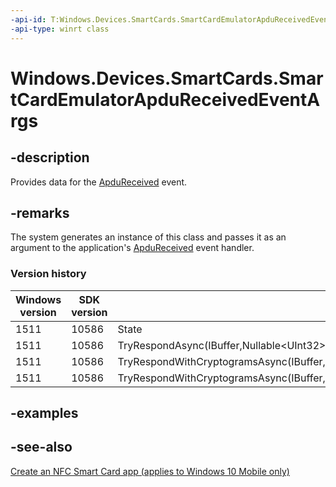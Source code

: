 ```yaml
---
-api-id: T:Windows.Devices.SmartCards.SmartCardEmulatorApduReceivedEventArgs
-api-type: winrt class
---
```


<!-- Class syntax.
public class SmartCardEmulatorApduReceivedEventArgs : Windows.Devices.SmartCards.ISmartCardEmulatorApduReceivedEventArgs, Windows.Devices.SmartCards.ISmartCardEmulatorApduReceivedEventArgs2, Windows.Devices.SmartCards.ISmartCardEmulatorApduReceivedEventArgsWithCryptograms
-->

# Windows.Devices.SmartCards.SmartCardEmulatorApduReceivedEventArgs

## -description
Provides data for the [ApduReceived](smartcardemulator_apdureceived.md) event.

## -remarks
The system generates an instance of this class and passes it as an argument to the application's [ApduReceived](smartcardemulator_apdureceived.md) event handler.

### Version history

| Windows version | SDK version | Value added |
| -- | -- | -- |
| 1511 | 10586 | State |
| 1511 | 10586 | TryRespondAsync(IBuffer,Nullable&lt;UInt32&gt;) |
| 1511 | 10586 | TryRespondWithCryptogramsAsync(IBuffer,IEnumerable&lt;SmartCardCryptogramPlacementStep&gt;) |
| 1511 | 10586 | TryRespondWithCryptogramsAsync(IBuffer,IEnumerable&lt;SmartCardCryptogramPlacementStep&gt;,Nullable&lt;UInt32&gt;)

## -examples

## -see-also
[Create an NFC Smart Card app (applies to Windows 10 Mobile only)](/windows/uwp/devices-sensors/host-card-emulation)
